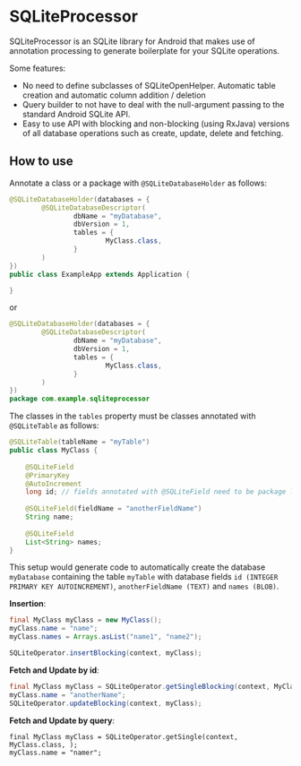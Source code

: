 SQLiteProcessor
===

SQLiteProcessor is an SQLite library for Android that makes use of annotation processing to generate boilerplate for your SQLite operations.

Some features:

* No need to define subclasses of SQLiteOpenHelper. Automatic table creation and automatic column addition / deletion
* Query builder to not have to deal with the null-argument passing to the standard Android SQLite API.
* Easy to use API with blocking and non-blocking (using RxJava) versions of all database operations such as create, update, delete and fetching.

How to use
---
Annotate a class or a package with ```@SQLiteDatabaseHolder``` as follows:
```java
@SQLiteDatabaseHolder(databases = {
        @SQLiteDatabaseDescriptor(
                dbName = "myDatabase",
                dbVersion = 1,
                tables = {
                        MyClass.class,
                }
        )
})
public class ExampleApp extends Application {

}
```

or

```java
@SQLiteDatabaseHolder(databases = {
        @SQLiteDatabaseDescriptor(
                dbName = "myDatabase",
                dbVersion = 1,
                tables = {
                        MyClass.class,
                }
        )
})
package com.example.sqliteprocessor
```

The classes in the ```tables``` property must be classes annotated with ```@SQLiteTable``` as  follows:

```java
@SQLiteTable(tableName = "myTable")
public class MyClass {
    
    @SQLiteField
    @PrimaryKey
    @AutoIncrement
    long id; // fields annotated with @SQLiteField need to be package local
    
    @SQLiteField(fieldName = "anotherFieldName")
    String name;
    
    @SQLiteField
    List<String> names;
}
```

This setup would generate code to automatically create the database ```myDatabase``` containing the table ```myTable``` with database fields ```id (INTEGER PRIMARY KEY AUTOINCREMENT)```, ```anotherFieldName (TEXT)``` and ```names (BLOB)```.

<b>Insertion</b>:
```java
final MyClass myClass = new MyClass();
myClass.name = "name";
myClass.names = Arrays.asList("name1", "name2");

SQLiteOperator.insertBlocking(context, myClass);
```

<b>Fetch and Update by id</b>:
```java
final MyClass myClass = SQLiteOperator.getSingleBlocking(context, MyClass.class, 1);
myClass.name = "anotherName";
SQLiteOperator.updateBlocking(context, myClass);
```

<b>Fetch and Update by query</b>:
```
final MyClass myClass = SQLiteOperator.getSingle(context, MyClass.class, );
myClass.name = "namer";
```
